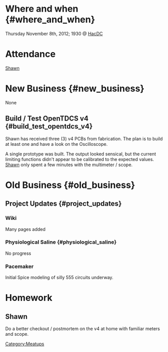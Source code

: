# Where and when {#where_and_when}

Thursday November 8th, 2012; 1930 @ [HacDC](http://hacdc.org/)

# Attendance

[Shawn](User:Nocko)

# New Business {#new_business}

None

## Build / Test OpenTDCS v4 {#build_test_opentdcs_v4}

Shawn has received three (3) v4 PCBs from fabrication. The plan is to
build at least one and have a look on the Oscilloscope.

A single prototype was built. The output looked sensical, but the
current limiting functions didn't appear to be calibrated to the
expected values. [Shawn](User:Nocko) only spent a few minutes
with the multimeter / scope.

# Old Business {#old_business}

## Project Updates {#project_updates}

### Wiki

Many pages added

### Physiological Saline {#physiological_saline}

No progress

### Pacemaker

Initial Spice modeling of silly 555 circuits underway.

# Homework

## Shawn

Do a better checkout / postmortem on the v4 at home with familiar meters
and scope.

[Category:Meatups](Category:Meatups)
